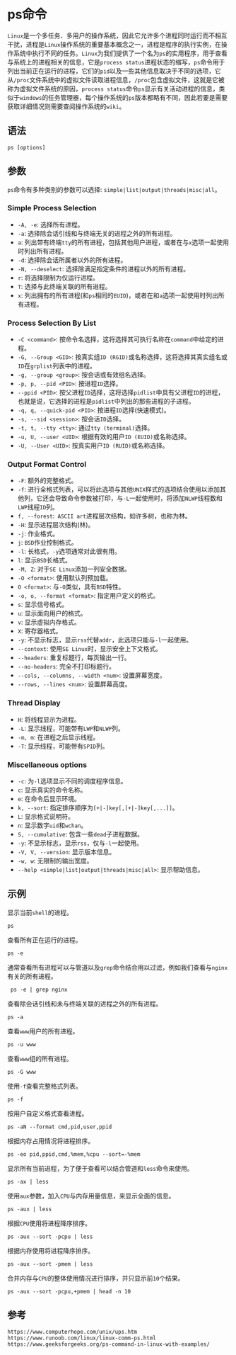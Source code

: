 # ps命令
`Linux`是一个多任务、多用户的操作系统，因此它允许多个进程同时运行而不相互干扰，进程是`Linux`操作系统的重要基本概念之一，进程是程序的执行实例，在操作系统中执行不同的任务。`Linux`为我们提供了一个名为`ps`的实用程序，用于查看与系统上的进程相关的信息，它是`process status`进程状态的缩写，`ps`命令用于列出当前正在运行的进程，它们的`pid`以及一些其他信息取决于不同的选项，它从`/proc`文件系统中的虚拟文件读取进程信息，`/proc`包含虚拟文件，这就是它被称为虚拟文件系统的原因，`process status`命令`ps`显示有关活动进程的信息，类似于`windows`的任务管理器，每个操作系统的`ps`版本都略有不同，因此若要是需要获取详细情况则需要查阅操作系统的`wiki`。

## 语法

```shell
ps [options]
```

## 参数
`ps`命令有多种类别的参数可以选择: `simple|list|output|threads|misc|all`。

### Simple Process Selection
* `-A, -e`: 选择所有进程。
* `-a`: 选择除会话引线和与终端无关的进程之外的所有进程。
* `a`: 列出带有终端`tty`的所有进程，包括其他用户进程，或者在与`x`选项一起使用时列出所有进程。
* `-d`: 选择除会话所属者以外的所有进程。
* `-N, --deselect`: 选择除满足指定条件的进程以外的所有进程。
* `r`: 将选择限制为仅运行进程。
* `T`: 选择与此终端关联的所有进程。
* `x`: 列出拥有的所有进程(和`ps`相同的`EUID`)，或者在和`a`选项一起使用时列出所有进程。

### Process Selection By List
* `-C <command>`: 按命令名选择，这将选择其可执行名称在`command`中给定的进程。
* `-G, --Group <GID>`: 按真实组`ID (RGID)`或名称选择，这将选择其真实组名或`ID`在`grplist`列表中的进程。
* `-g, --group <group>`: 按会话或有效组名选择。
* `-p, p, --pid <PID>`: 按进程`ID`选择。
* `--ppid <PID>`: 按父进程`ID`选择，这将选择`pidlist`中具有父进程`ID`的进程，也就是说，它选择的进程是`pidlist`中列出的那些进程的子进程。
* `-q, q, --quick-pid <PID>`: 按进程`ID`选择(快速模式)。
* `-s, --sid <session>`: 按会话`ID`选择。
* `-t, t, --tty <tty>`: 通过`tty (terminal)`选择。
* `-u, U, --user <UID>`: 根据有效的用户`ID (EUID)`或名称选择。
* `-U, --User <UID>`: 按真实用户`ID (RUID)`或名称选择。

### Output Format Control
* `-F`: 额外的完整格式。
* `-f`: 进行全格式列表，可以将此选项与其他`UNIX`样式的选项结合使用以添加其他列，它还会导致命令参数被打印，与`-L`一起使用时，将添加`NLWP`线程数和`LWP`线程`ID`列。
* `f, --forest`:` ASCII art`进程层次结构，如许多树，也称为林。
* `-H`: 显示进程层次结构(林)。
* `-j`: 作业格式。
* `j`: `BSD`作业控制格式。
* `-l`: 长格式，`-y`选项通常对此很有用。
* `l`: 显示`BSD`长格式。
* `-M, Z`: 对于`SE Linux`添加一列安全数据。
* `-O <format>`: 使用默认列预加载。
* `O <format>`: 与`-O`类似，具有`BSD`特性。
* `-o, o, --format <format>`: 指定用户定义的格式。
* `s`: 显示信号格式。
* `u`: 显示面向用户的格式。
* `v`: 显示虚拟内存格式。
* `X`: 寄存器格式。
* `-y`: 不显示标志，显示`rss`代替`addr`，此选项只能与`-l`一起使用。
* `--context`: 使用`SE Linux`时，显示安全上下文格式。
* `--headers`: 重复标题行，每页输出一行。
* `--no-headers`: 完全不打印标题行。
* `--cols, --columns, --width <num>`: 设置屏幕宽度。
* `--rows, --lines <num>`: 设置屏幕高度。

### Thread Display
* `H`: 将线程显示为进程。
* `-L`: 显示线程，可能带有`LWP`和`NLWP`列。
* `-m, m`: 在进程之后显示线程。
* `-T`: 显示线程，可能带有`SPID`列。

### Miscellaneous options
* `-c`: 为`-l`选项显示不同的调度程序信息。
* `c`: 显示真实的命令名称。
* `e`: 在命令后显示环境。
* `k, --sort`: 指定排序顺序为`[+|-]key[,[+|-]key[,...]]`。
* `L`: 显示格式说明符。
* `n`: 显示数字`uid`和`wchan`。
* `S, --cumulative`: 包含一些`dead`子进程数据。
* `-y`: 不显示标志，显示`rss`，仅与`-l`一起使用。
* `-V, V, --version`: 显示版本信息。
* `-w, w`: 无限制的输出宽度。
* `--help <simple|list|output|threads|misc|all>`: 显示帮助信息。

## 示例
显示当前`shell`的进程。

```
ps
```

查看所有正在运行的进程。

```
ps -e
```

通常查看所有进程可以与管道以及`grep`命令结合用以过滤，例如我们查看与`nginx`有关的所有进程。

```
 ps -e | grep nginx
```


查看除会话引线和未与终端关联的进程之外的所有进程。

```
ps -a
```

查看`www`用户的所有进程。

```
ps -u www
```


查看`www`组的所有进程。

```
ps -G www
```

使用`-f`查看完整格式列表。

```
ps -f
```

按用户自定义格式查看进程。

```
ps -aN --format cmd,pid,user,ppid
```

根据内存占用情况将进程排序。

```
ps -eo pid,ppid,cmd,%mem,%cpu --sort=-%mem
```

显示所有当前进程，为了便于查看可以结合管道和`less`命令来使用。

```
ps -ax | less
```

使用`aux`参数，加入`CPU`与内存用量信息，来显示全面的信息。

```
ps -aux | less
```

根据`CPU`使用将进程降序排序。

```
ps -aux --sort -pcpu | less
```

根据内存使用将进程降序排序。

```
ps -aux --sort -pmem | less
```

合并内存与`CPU`的整体使用情况进行排序，并只显示前`10`个结果。

```
ps -aux --sort -pcpu,+pmem | head -n 10
```




## 参考

```
https://www.computerhope.com/unix/ups.htm
https://www.runoob.com/linux/linux-comm-ps.html
https://www.geeksforgeeks.org/ps-command-in-linux-with-examples/
```
